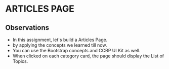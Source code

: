 # ARTICLES PAGE

## Observations

- In this assignment, let's build a Articles Page.
- by applying the concepts we learned till now.
- You can use the Bootstrap concepts and CCBP UI Kit as well.
- When clicked on each category card, the page should display the List of Topics.
